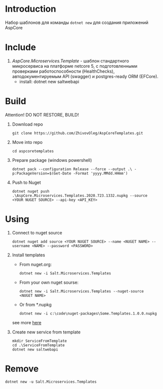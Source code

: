 # Introduction
Набор шаблонов для команды ```dotnet new``` для создания приложений AspCore 

# Include

1. _AspCore.Microservices.Template_ - шаблон стандартного микросервиса на платформе netcore 5, с подготовленными проверками работоспособности (HealthChecks), автодокументируемым API (swagger) и postgres-ready ORM (EFCore).
    - install: dotnet new saltwebapi

# Build

Attention! DO NOT RESTORE, BUILD!

1. Download repo
    ```
    git clone https://github.com/ZhivovOleg/AspCoreTemplates.git
    ```

0. Move into repo
    ```
    cd aspcoretemplates
    ```

0. Prepare package (windows powershell)
    ```
    dotnet pack --configuration Release --force --output .\ -p:PackageVersion=$(Get-Date -Format 'yyyy.MMdd.HHmm')         
    ```

0. Push to Nuget
    ```
    dotnet nuget push .\AspCore.Microservices.Templates.2020.723.1332.nupkg --source <YOUR NUGET SOURCE> --api-key <API_KEY>
    ```

# Using

1. Connect to nuget source
    ```
    dotnet nuget add source <YOUR NUGET SOURCE> --name <NUGET NAME> --username <NAME> --password <PASSWORD> 
    ```

0. Install templates
    - From nuget.org:
        ```
        dotnet new -i Salt.Microservices.Templates
        ```
        
    - From your own nuget sourse:
        ```
        dotnet new -i Salt.Microservices.Templates --nuget-source <NUGET NAME>
        ```
    
    - Or from *.nupkg
        ```
        dotnet new -i c:\code\nuget-packages\Some.Templates.1.0.0.nupkg
        ```
    
    see more [here](https://docs.microsoft.com/ru-ru/dotnet/core/install/templates?pivots=os-windows)

0. Create new service from template
    ```
    mkdir ServiceFromTemplate
    cd .\ServiceFromTemplate
    dotnet new saltwebapi
    ```

# Remove

```
dotnet new -u Salt.Microservices.Templates
```
